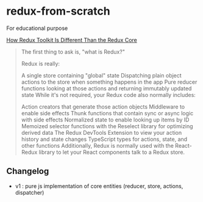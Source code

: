 # redux-from-scratch
For educational purpose

[How Redux Toolkit Is Different Than the Redux Core](https://redux.js.org/introduction/why-rtk-is-redux-today#how-redux-toolkit-is-different-than-the-redux-core)

> The first thing to ask is, "what is Redux?"
>
> Redux is really:
>
> A single store containing "global" state
Dispatching plain object actions to the store when something happens in the app
Pure reducer functions looking at those actions and returning immutably updated state
While it's not required, your Redux code also normally includes:
>
> Action creators that generate those action objects
Middleware to enable side effects
Thunk functions that contain sync or async logic with side effects
Normalized state to enable looking up items by ID
Memoized selector functions with the Reselect library for optimizing derived data
The Redux DevTools Extension to view your action history and state changes
TypeScript types for actions, state, and other functions
Additionally, Redux is normally used with the React-Redux library to let your React components talk to a Redux store.

## Changelog
- v1 : pure js implementation of core entities (reducer, store, actions, dispatcher)
